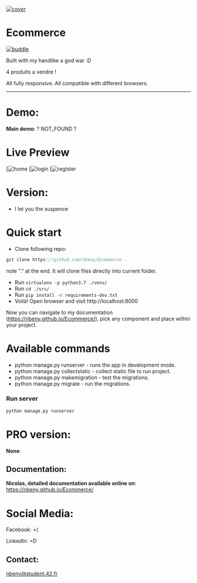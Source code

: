 [![cover]()]()

# Ecommerce

[![buddle]()]()

Built with my handlike a god war :D

4 produits a vendre !

All fully responsive. All compatible with different browsers.

---

# Demo:

**Main demo**: ? NOT_FOUND ?

# Live Preview

[![home]()
[![login]()
[![register]()

# Version:

- I let you the suspence

# Quick start

- Clone following repo:

```javascript
git clone https://github.com/nbeny/Ecommerce .
```

note "." at the end. It will clone files directly into current folder.

- Run `virtualenv -p python3.7 ./venv/`
- Run `cd ./src/ `
- Run `pip install -r requirements-dev.txt`
- Voilà! Open browser and visit http://localhost:8000

Now you can navigate to my documentation (https://nbeny.github.io/Ecommerce/), pick any component and place within your project.

# Available commands

- python manage.py runserver - runs the app in development mode.
- python manage.py collectstatic - collect static file to run project.
- python manage.py makemigration - test the migrations.
- python manage.py migrate - run the migrations.

### Run server

```python
python manage.py runserver
```

# PRO version:

**None**: 

## Documentation:

**Nicolas, detailed documentation available online on**: https://nbeny.github.io/Ecommerce/

# Social Media:

Facebook: =(

LinkedIn: =D

## Contact:

nbeny@student.42.fr
